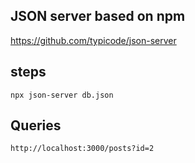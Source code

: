 ## JSON server based on npm
https://github.com/typicode/json-server

## steps
```
npx json-server db.json
```


## Queries
```
http://localhost:3000/posts?id=2
```